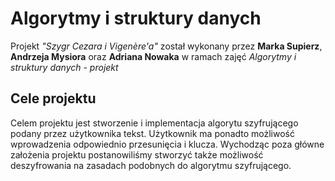 # Algorytmy i struktury danych

Projekt *"Szygr Cezara i Vigenère'a"* został wykonany przez **Marka Supierz**, **Andrzeja Mysiora** oraz **Adriana Nowaka** w ramach zajęć *Algorytmy i struktury danych - projekt*

## Cele projektu
Celem projektu jest stworzenie i implementacja algorytu szyfrującego podany przez użytkownika tekst. Użytkownik ma ponadto możliwość wprowadzenia odpowiednio przesunięcia i klucza. Wychodząc poza główne założenia projektu postanowiliśmy stworzyć także możliwość deszyfrowania na zasadach podobnych do algorytmu szyfrującego.


